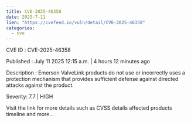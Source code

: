 ```yaml
--- 
title: CVE-2025-46358
date: 2025-7-11
lien: "https://cvefeed.io/vuln/detail/CVE-2025-46358"
categories:
  - cve
---
```


CVE ID : CVE-2025-46358

Published :  July 11
2025
12:15 a.m. | 4 hours
12 minutes ago

Description : Emerson ValveLink products 
do not use or incorrectly uses a protection mechanism that provides 
sufficient defense against directed attacks against the product.

Severity: 7.7 | HIGH

Visit the link for more details
such as CVSS details
affected products
timeline
and more...

